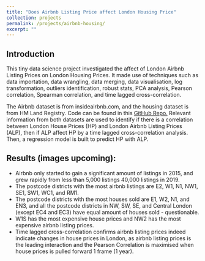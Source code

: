 ```yaml
---
title: "Does Airbnb Listing Price affect London Housing Price"
collection: projects
permalink: /projects/airbnb-housing/
excerpt: ""
---
```


## Introduction

This tiny data science project investigated the affect of London Airbnb Listing Prices on London Housing Prices. It made 
use of techniques such as data importation, data wrangling, data merging, data visualisation, log transformation, 
outliers identification, robust stats, PCA analysis, Pearson correlation, Spearman correlation, and time lagged 
cross-correlation.

The Airbnb dataset is from insideairbnb.com, and the housing dataset is from HM Land Registry. Code can be found in this
[GitHub Repo.](https://github.com/qisuqi/Does-Airbnb-Listing-Price-affect-London-Housing-Price) Relevant information 
from both datasets are used to identify if there is a correlation between London House Prices (HP) and London Airbnb 
Listing Prices (ALP), then if ALP affect HP by a time lagged cross-correlation analysis. Then, a regression model is 
built to predict HP with ALP. 

## Results (images upcoming):

* Airbnb only started to gain a significant amount of listings in 2015, and grew rapidly from less than 5,000 listings
40,000 listings in 2019.
* The postcode districts with the most airbnb listings are E2, W1, N1, NW1, SE1, SW1, WC1, and RM1.
* The postcode districts with the most houses sold are E1, W2, N1, and EN3, and all the postcode districts in NW, SW,
SE, and Central London (except EC4 and EC3) have equal amount of houses sold - questionable.
* W1S has the most expensive house prices and NW2 has the most expensive airbnb listing prices. 
* Time lagged cross-correlation confirms airbnb listing prices indeed indicate changes in house prices in London, as
airbnb listing prices is the leading interaction and the Pearson Correlation is maximised when house prices is pulled
forward 1 frame (1 year). 
